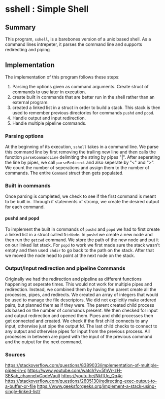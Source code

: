 # sshell : Simple Shell
## Summary
This program, `sshell`, is a barebones version of a unix based shell. As a command lines
intrepeter, it parses the command line and supports redirecting and piping 
## Implementation
The implementation of this program follows these steps:
1. Parsing the options given as command arguments. Create struct of commands
to use later in execution.
2. create built in commands that are better run in the shell rather than an
external program.
3. created a linked list in a struct in order to build a stack. This stack is
then used to remember previous directories for commands `pushd` and `popd`.
4. Handle output and input redirection.
5. Handle multiple pipeline commands. 

### Parsing options
At the beginning of its execution, `sshell` takes in a command line. We parse
this command line by first removing the trailing new line and then calls the 
function `parseCommandLine` delimiting the string by pipes "|". After seperating
the line by pipes, we call `parseRedirect` and also seperate by "<" and ">". We
count the number of seperations and assign them to the number of commands. The
entire `Command` struct then gets populated.
### Built in commands
Once parsing is completed, we check to see if the first command is meant to be
built in. Through if statements of strcmp, we create the desired output for each
command.  
#### pushd and popd 
To implement the built in commands of `pushd` and `popd` we had to first create
a linked list in a struct called `DirNode`. In `pushd` we create a new node and
then run the `getcwd` command. We store the path of the new node and put it on
our linked list stack. For `popd` to work we first made sure the stack wasn't 
empty and then used `chdir` to go back to the path on the stack. After that we
moved the node head to point at the next node on the stack.
### Output/Input redirection and pipeline Commands
Originally we had the redirection and pipeline as different functions happening
at seperate times. This would not work for multiple pipes and redirection.
Instead, we combined them by having the parent create all the processes, pipes,
and redirects. We created an array of integers that would be used to manage the
file descriptors. We did not explicitly make ordered pairs, but planned them
as if they were. The parent created child process ids based on the number of 
commands present. We then checked for input and output redirection and opened
them. Pipes and child processes then get connected and created. We check if
the first child connects to any input, otherwise just pipe the output fd. The
last child checks to connect to any output and otherwise pipes for input from
the previous process. All processes in between are piped with the input of the
previous command and the output for the next command.
### Sources
https://stackoverflow.com/questions/8389033/implementation-of-multiple-pipes-in-c
https://www.youtube.com/watch?v=5fnVr-zH-SE&ab_channel=CodeVault
https://youtu.be/NkfIUo_Qq4c
https://stackoverflow.com/questions/2605130/redirecting-exec-output-to-a-buffer-or-file
https://www.geeksforgeeks.org/implement-a-stack-using-singly-linked-list/

